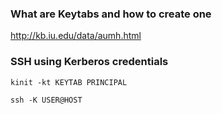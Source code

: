 ### What are Keytabs and how to create one
http://kb.iu.edu/data/aumh.html

### SSH using Kerberos credentials
```
kinit -kt KEYTAB PRINCIPAL

ssh -K USER@HOST
```